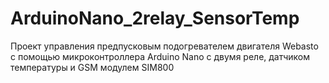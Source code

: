 # ArduinoNano_2relay_SensorTemp
Проект управления предпусковым подогревателем двигателя Webasto с помощью микроконтроллера Arduino Nano с двумя реле, датчиком температуры и GSM модулем SIM800
